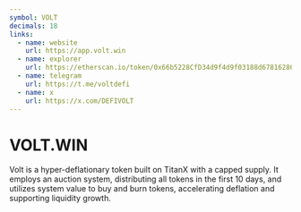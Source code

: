 ```yaml
---
symbol: VOLT
decimals: 18
links:
  - name: website
    url: https://app.volt.win
  - name: explorer
    url: https://etherscan.io/token/0x66b5228CfD34d9f4d9f03188d67816286C7c0b74
  - name: telegram
    url: https://t.me/voltdefi
  - name: x
    url: https://x.com/DEFIVOLT
---
```


# VOLT.WIN

Volt is a hyper-deflationary token built on TitanX with a capped supply. It employs an auction system, distributing all tokens in the first 10 days, and utilizes system value to buy and burn tokens, accelerating deflation and supporting liquidity growth.
